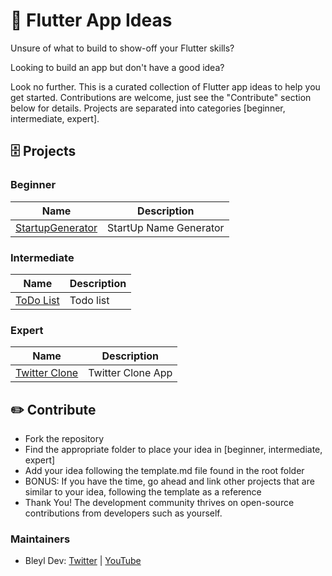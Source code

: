 # 📱 Flutter App Ideas

Unsure of what to build to show-off your Flutter skills?

Looking to build an app but don't have a good idea?

Look no further.  This is a curated collection of Flutter app ideas to help you get started.  Contributions are welcome, just see the "Contribute" section below for details.  Projects are separated into categories [beginner, intermediate, expert].

## 🗄 Projects

### Beginner
| Name                                                                              | Description                                         
| --------------------------------------------------------------------------------- | ---------------------------------------------------------- 
| [StartupGenerator](./Ideas/Beginner/StartUpGenerator.md)                          | StartUp Name Generator                                            

### Intermediate
| Name                                                                              | Description                                         
| --------------------------------------------------------------------------------- | ---------------------------------------------------------- 
| [ToDo List](./Ideas/Intermediate/TodoList.md)                                     | Todo list                                            


### Expert
| Name                                                                              | Description                                         
| --------------------------------------------------------------------------------- | ---------------------------------------------------------- 
| [Twitter Clone](./Ideas/Expert/TwitterClone.md)                                   | Twitter Clone App                                            

## ✏️ Contribute

- Fork the repository
- Find the appropriate folder to place your idea in [beginner, intermediate, expert]
- Add your idea following the template.md file found in the root folder
- BONUS: If you have the time, go ahead and link other projects that are similar to your idea, following the template as a reference
- Thank You! The development community thrives on open-source contributions from developers such as yourself.

### Maintainers
- Bleyl Dev: [Twitter](https://www.twitter.com/BleylDev) | [YouTube](https://www.youtube.com/c/bleyldev)
